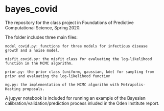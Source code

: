 # bayes_covid
The repository for the class project in Foundations of Predictive Computational Science, Spring 2020.

The folder includes three main files: 

    model_covid.py: functions for three models for infectious disease growth and a noise model.

    misfit_covid.py: the misfit class for evaluating the log-likelihood function in the MCMC algorithm.

    prior.py: the prior class (uniform, gaussian, kde) for sampling from prior and evaluating the log-likelihood function

    mg.py: the implementation of the MCMC algorithm with Metrapolis-Hasting proposals.

A jupyer notebook is included for running an example of the Bayesian calibration/validation/prediction process inluded in the Oden Institute report.
